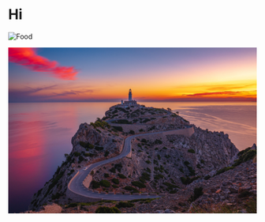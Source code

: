 # Hi

![Food](https://cdn.shopify.com/static/sample-images/garnished.jpeg)

![Lighthouse](../formentor.jpg)
